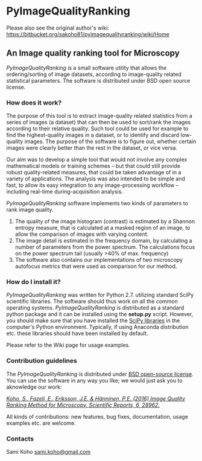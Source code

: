 # PyImageQualityRanking 

Please also see the original author's wiki: https://bitbucket.org/sakoho81/pyimagequalityranking/wiki/Home

## An Image quality ranking tool for Microscopy

*PyImageQualityRanking* is a small software utility that allows the ordering/sorting of image datasets, according to image-quality related statistical parameters. The software is distributed under BSD open source license.

### How does it work?
The purpose of this tool is to extract image-quality related statistics from a series of images (a dataset) that can then be used to sort/rank the images according to their relative quality. Such tool could be used for example to find the highest-quality images in a dataset, or to identify and discard low-quality images. The purpose of the software is to figure out, whether certain images were clearly better than the rest in the dataset, or vice versa.

Our aim was to develop a simple tool that would not involve any complex mathematical models or training schemes – but that could still provide robust quality-related measures, that could be taken advantage of in a variety of applications. The analysis was also intended to be simple and fast, to allow its easy integration to any image-processing workflow – including real-time during-acquisition analysis. 

*PyImageQualityRanking* software implements two kinds of parameters to rank image quality. 

1. The quality of the image histogram (contrast) is estimated by a Shannon entropy measure, that is calculated at a masked region of an image, to allow the comparison of images with varying content. 
2. The image detail is estimated in the frequency domain, by calculating a number of parameters from the power spectrum. The calculations focus on the power spectrum tail (usually >40% of max. frequency)
3. The software also contains our implementations of two microscopy autofocus metrics that were used as comparison for our method.

### How do I install it?
*PyImageQualityRanking* was written for Python 2.7. utilizing standard SciPy scientific libraries. The software should thus work on all the common operating systems. *PyImageQualityRanking* is distributed as a standard python package and it can be installed using the **setup.py** script. However, you should make sure that you have installed the [SciPy libraries](http://www.scipy.org/install.html) in the computer's Python environment. Typically, if using Anaconda distribution etc. these libraries should have been installed by default.

Please refer to the Wiki page for usage examples.

### Contribution guidelines ###

The *PyImageQualityRanking* is distributed under [BSD open-source license](https://bitbucket.org/sakoho81/pyimagequalityranking/wiki/License). You can use the software in any way you like; we would just ask you to aknowledge our work:

[*Koho, S., Fazeli, E., Eriksson, J.E. & Hänninen, P.E. (2016) Image Quality Ranking Method for Microscopy. Scientific Reports, 6, 28962.*](http://www.nature.com/articles/srep28962)

All kinds of contributions: new features, bug fixes, documentation, usage examples etc. are welcome.

### Contacts ###

Sami Koho <sami.koho@gmail.com>


